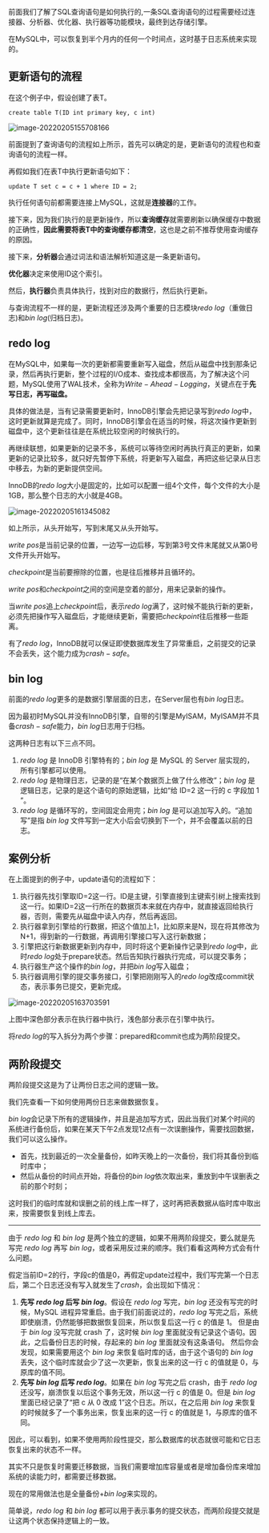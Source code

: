 前面我们了解了SQL查询语句是如何执行的,一条SQL查询语句的过程需要经过连接器、分析器、优化器、执行器等功能模块，最终到达存储引擎。

在MySQL中，可以恢复到半个月内的任何一个时间点，这时基于日志系统来实现的。

## 更新语句的流程

在这个例子中，假设创建了表T。

```mysql
create table T(ID int primary key, c int)
```

![image-20220205155708166](http://static.codenote.xyz/img/20220205155708.png)

前面提到了查询语句的流程如上所示，首先可以确定的是，更新语句的流程也和查询语句的流程一样。

再假如我们在表T中执行更新语句如下：

```mysql
update T set c = c + 1 where ID = 2;
```

执行任何语句前都需要连接上MySQL，这就是**连接器**的工作。

接下来，因为我们执行的是更新操作，所以**查询缓存**就需要刷新以确保缓存中数据的正确性，**因此需要将表T中的查询缓存都清空**，这也是之前不推荐使用查询缓存的原因。

接下来，**分析器**会通过词法和语法解析知道这是一条更新语句。

**优化器**决定来使用ID这个索引。

然后，**执行器**负责具体执行，找到对应的数据行，然后执行更新。

与查询流程不一样的是，更新流程还涉及两个重要的日志模块$redo\ log$（重做日志)和$bin\ log$(归档日志)。

## redo log

在MySQL中，如果每一次的更新都需要重新写入磁盘，然后从磁盘中找到那条记录，然后再执行更新，整个过程的I/O成本、查找成本都很高，为了解决这个问题，MySQL使用了WAL技术，全称为$Write-Ahead-Logging$，关键点在于**先写日志，再写磁盘。**

具体的做法是，当有记录需要更新时，InnoDB引擎会先把记录写到$redo\ log$中，这时更新就算是完成了。同时，InnoDB引擎会在适当的时候，将这次操作更新到磁盘中，这个更新往往是在系统比较空闲的时候执行的。

再继续联想，如果更新的记录不多，系统可以等待空闲时再执行真正的更新，如果更新的记录比较多，就只好先暂停下系统，将更新写入磁盘，再把这些记录从日志中移去，为新的更新提供空间。

InnoDB的$redo\ log$大小是固定的，比如可以配置一组4个文件，每个文件的大小是1GB，那么整个日志的大小就是4GB。

![image-20220205161345082](http://static.codenote.xyz/img/20220205161345.png)

如上所示，从头开始写，写到末尾又从头开始写。

$write\ pos$是当前记录的位置，一边写一边后移，写到第3号文件末尾就又从第0号文件开头开始写。

$checkpoint$是当前要擦除的位置，也是往后推移并且循环的。

$write\ pos$和$checkpoint$之间的空间是空着的部分，用来记录新的操作。

当$write\ pos$追上$checkpoint$后，表示$redo\ log$满了，这时候不能执行新的更新，必须先把操作写入磁盘后，才能继续更新，需要把$checkpoint$往后推移一些距离。

有了$redo\ log$，InnoDB就可以保证即使数据库发生了异常重启，之前提交的记录不会丢失，这个能力成为$crash-safe$。

## bin log

前面的$redo\ log$更多的是数据引擎层面的日志，在Server层也有$bin\ log$日志。

因为最初时MySQL并没有InnoDB引擎，自带的引擎是MyISAM，MyISAM并不具备$crash-safe$能力，$bin\ log$日志用于归档。

这两种日志有以下三点不同。
1. $redo\ log$ 是 InnoDB 引擎特有的；$bin\ log$ 是 MySQL 的 Server 层实现的，所有引擎都可以使用。
2. $redo\ log$ 是物理日志，记录的是“在某个数据页上做了什么修改”；$bin\ log$ 是逻辑日志，记录的是这个语句的原始逻辑，比如“给 ID=2 这一行的 c 字段加 1 ”。
3. $redo\ log$ 是循环写的，空间固定会用完；$bin\ log$ 是可以追加写入的。“追加写”是指 $bin\ log$ 文件写到一定大小后会切换到下一个，并不会覆盖以前的日志。

## 案例分析

在上面提到的例子中，update语句的流程如下：

1. 执行器先找引擎取ID=2这一行。ID是主键，引擎直接到主键索引树上搜索找到这一行。如果ID=2这一行所在的数据页本来就在内存中，就直接返回给执行器，否则，需要先从磁盘中读入内存，然后再返回。
2. 执行器拿到引擎给的行数据，把这个值加上1，比如原来是N，现在将其修改为N+1，得到新的一行数据，再调用引擎接口写入这行新数据；
3. 引擎把这行新数据更新到内存中，同时将这个更新操作记录到$redo\ log$中，此时$redo\ log$处于prepare状态。然后告知执行器执行完成，可以提交事务；
4. 执行器生产这个操作的$bin\ log$，并把$bin\ log$写入磁盘；
5. 执行器调用引擎的提交事务接口，引擎把刚刚写入的$redo\ log$改成commit状态，表示事务已提交，更新完成。

![image-20220205163703591](http://static.codenote.xyz/img/20220205163703.png)

上图中深色部分表示在执行器中执行，浅色部分表示在引擎中执行。

将$redo\ log$的写入拆分为两个步骤：prepared和commit也成为两阶段提交。

## 两阶段提交

两阶段提交这是为了让两份日志之间的逻辑一致。

我们先查看一下如何使用两份日志来做数据恢复。

$bin\ log$会记录下所有的逻辑操作，并且是追加写方式，因此当我们对某个时间的系统进行备份后，如果在某天下午2点发现12点有一次误删操作，需要找回数据，我们可以这么操作。

- 首先，找到最近的一次全量备份，如昨天晚上的一次备份，我们将其备份到临时库中；
- 然后从备份的时间点开始，将备份的$bin\ log$依次取出来，重放到中午误删表之前的那个时刻；

这时我们的临时库就和误删之前的线上库一样了，这时再把表数据从临时库中取出来，按需要恢复到线上库去。

<hr/>

由于 $redo\ log$ 和 $bin\ log$ 是两个独立的逻辑，如果不用两阶段提交，要么就是先写完 $redo\ log$ 再写 $bin\ log$，或者采用反过来的顺序。我们看看这两种方式会有什么问题。

假定当前ID=2的行，字段c的值是0，再假定update过程中，我们写完第一个日志后，第二个日志还没有写入就发生了$crash$，会出现如下情况：

1. **先写 $redo\ log$ 后写 $bin\ log$**。假设在 $redo\ log$ 写完，$bin\ log$ 还没有写完的时候，MySQL 进程异常重启。由于我们前面说过的，$redo\ log$ 写完之后，系统即使崩溃，仍然能够把数据恢复回来，所以恢复后这一行 c 的值是 1。
	但是由于 $bin\ log$ 没写完就 crash 了，这时候 $bin\ log$ 里面就没有记录这个语句。因此，之后备份日志的时候，存起来的 $bin\ log$ 里面就没有这条语句。
	然后你会发现，如果需要用这个 $bin\ log$ 来恢复临时库的话，由于这个语句的 $bin\ log$ 丢失，这个临时库就会少了这一次更新，恢复出来的这一行 c 的值就是 0，与原库的值不同。
2. **先写 $bin\ log$ 后写 $redo\ log$**。如果在 $bin\ log$ 写完之后 crash，由于 $redo\ log$ 还没写，崩溃恢复以后这个事务无效，所以这一行 c 的值是 0。但是 $bin\ log$ 里面已经记录了“把 c 从 0 改成 1”这个日志。所以，在之后用 $bin\ log$ 来恢复的时候就多了一个事务出来，恢复出来的这一行 c 的值就是 1，与原库的值不同。

因此，可以看到，如果不使用两阶段性提交，那么数据库的状态就很可能和它日志恢复出来的状态不一样。

其实不只是恢复时需要迁移数据，当我们需要增加库容量或者是增加备份库来增加系统的读能力时，都需要迁移数据。

现在的常用做法也是全量备份+$bin\ log$来实现的。

简单说，$redo\ log$ 和 $bin\ log$ 都可以用于表示事务的提交状态，而两阶段提交就是让这两个状态保持逻辑上的一致。

​	

​	